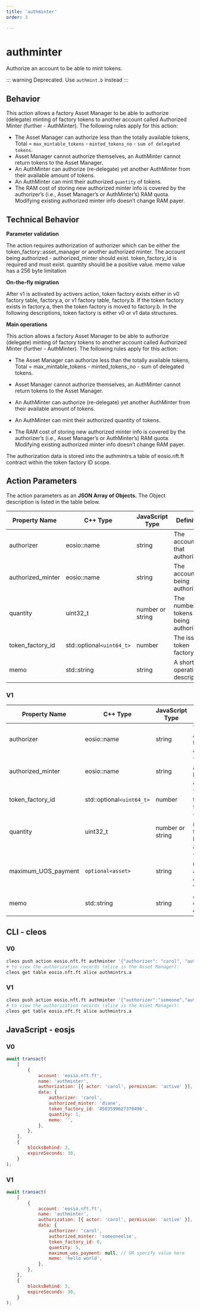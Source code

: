```yaml
---
title: 'authminter'
order: 3

---
```


# authminter

Authorize an account to be able to mint tokens.

::: warning
Deprecated. Use `authmint.b` instead
:::

## Behavior

This action allows a factory Asset Manager to be able to authorize (delegate) minting of factory tokens to another account called Authorized Minter (further - AuthMinter). The following rules apply for this action:

-   The Asset Manager can authorize less than the totally available tokens, Total = `max_mintable_tokens` - `minted_tokens_no` - `sum of delegated tokens`.
-   Asset Manager cannot authorize themselves, an AuthMinter cannot return tokens to the Asset Manager.
-   An AuthMinter can authorize (re-delegate) yet another AuthMinter from their available amount of tokens.
-   An AuthMinter can mint their authorized `quantity` of tokens.
-   The RAM cost of storing new authorized minter info is covered by the authorizer’s (i.e., Asset Manager’s or AuthMinter’s) RAM quota. Modifying existing authorized minter info doesn’t change RAM payer.

## Technical Behavior

**Parameter validation**

The action requires authorization of authorizer which can be either the token_factory::asset_manager or another authorized minter. The account being authorized - authorized_minter should exist. token_factory_id is required and must exist. quantity should be a positive value. memo value has a 256 byte limitation

**On-the-fly migration**

After v1 is activated by activers action, token factory exists either in v0 factory table, factory.a, or v1 factory table, factory.b.
If the token factory exists in factory.a, then the token factory is moved to factory.b.
In the following descriptions, token factory is either v0 or v1 data structures.

**Main operations**

This action allows a factory Asset Manager to be able to authorize (delegate) minting of factory tokens to another account called Authorized Minter (further - AuthMinter). The following rules apply for this action:

-   The Asset Manager can authorize less than the totally available tokens, Total = max_mintable_tokens - minted_tokens_no - sum of delegated tokens.

-   Asset Manager cannot authorize themselves, an AuthMinter cannot return tokens to the Asset Manager.

-   An AuthMinter can authorize (re-delegate) yet another AuthMinter from their available amount of tokens.

-   An AuthMinter can mint their authorized quantity of tokens.

-   The RAM cost of storing new authorized minter info is covered by the authorizer’s (i.e., Asset Manager’s or AuthMinter’s) RAM quota. Modifying existing authorized minter info doesn’t change RAM payer.

The authorization data is stored into the authmintrs.a table of eosio.nft.ft contract within the token factory ID scope.

## Action Parameters

The action parameters as an **JSON Array of Objects.** The Object description is listed in the table below.

| Property Name     | C++ Type                  | JavaScript Type  | Definition                            |
| ----------------- | ------------------------- | ---------------- | ------------------------------------- |
| authorizer        | eosio::name               | string           | The account that authorizes           |
| authorized_minter | eosio::name               | string           | The account being authorized          |
| quantity          | uint32_t                  | number or string | The number of tokens being authorized |
| token_factory_id  | std::optional`<uint64_t>` | number           | The issuing token factory ID          |
| memo              | std::string               | string           | A short operation description.        |

### V1

| Property Name       | C++ Type                  | JavaScript Type  | Definition                                 |
| ------------------- | ------------------------- | ---------------- | ------------------------------------------ |
| authorizer          | eosio::name               | string           | The account that authorizes                |
| authorized_minter   | eosio::name               | string           | The account being authorized               |
| token_factory_id    | std::optional`<uint64_t>` | number           | The issuing token factory ID               |
| quantity            | uint32_t                  | number or string | The number of tokens being authorized      |
| maximum_UOS_payment | `optional<asset>`         | string           | The maximum amount the authorizer will pay |
| memo                | std::string               | string           | A short operation description.             |

## CLI - cleos

### V0

```bash
cleos push action eosio.nft.ft authminter '{"authorizer": "carol", "authorized_minter": "diane", "token_factory_id": "4503599627370496", "quantity": "1", "memo": ""}' - carol@active
# to view the authorization records (alice is the Asset Manager):
cleos get table eosio.nft.ft alice authmintrs.a
```

### V1

```bash
cleos push action eosio.nft.ft authminter '{"authorizer":"someone","authorized_minter":"someoneelse","token_factory_id":0,"quantity":5,"maximum_uos_payment":null,"memo":"hello world"}' - carol@active
# to view the authorization records (alice is the Asset Manager):
cleos get table eosio.nft.ft alice authmintrs.a
```

## JavaScript - eosjs

### V0

```js
await transact(
    [
        {
            account: 'eosio.nft.ft',
            name: 'authminter',
            authorization: [{ actor: 'carol', permission: 'active' }],
            data: {
                authorizer: 'carol',
                authorized_minter: 'diane',
                token_factory_id: '4503599627370496',
                quantity: 1,
                memo: '',
            },
        },
    ],
    {
        blocksBehind: 3,
        expireSeconds: 30,
    }
);
```

### V1

```js
await transact(
    [
        {
            account: 'eosio.nft.ft',
            name: 'authminter',
            authorization: [{ actor: 'carol', permission: 'active' }],
            data: {
                authorizer: 'carol',
                authorized_minter: 'someoneelse',
                token_factory_id: 0,
                quantity: 5,
                maximum_uos_payment: null, // OR specify value here
                memo: 'hello world',
            },
        },
    ],
    {
        blocksBehind: 3,
        expireSeconds: 30,
    }
);
```
